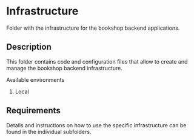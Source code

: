 # Infrastructure

Folder with the infrastructure for the bookshop backend applications.

## Description

This folder contains code and configuration files that allow to create and manage the bookshop backend infrastructure. </br>

Available environments
1. Local

## Requirements

Details and instructions on how to use the specific infrastructure can be found in the individual subfolders.